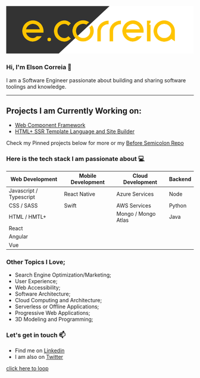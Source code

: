 ![ecorreia](https://github.com/ECorreia45/ECorreia45/blob/main/ecorreia-cover%402x.png)
### Hi, I'm Elson Correia 👋
I am a Software Engineer passionate about building and sharing software toolings and knowledge.

---

## Projects I am Currently Working on:
- [Web Component Framework](https://github.com/beforesemicolon/web-component)
- [HTML+ SSR Template Language and Site Builder](https://html-plus.beforesemicolon.com/)

Check my Pinned projects below for more or my [Before Semicolon Repo](https://github.com/beforesemicolon)

### Here is the tech stack I am passionate about 💻 

| Web Development | Mobile Development | Cloud Development | Backend
| ------------- | ------------- | ------------- | ------------- |
| Javascript / Typescript  | React Native | Azure Services | Node |
| CSS / SASS  | Swift | AWS Services | Python |
| HTML / HMTL+  | | Mongo / Mongo Atlas | Java |
| React  | | |  |
| Angular  | | | |
| Vue  | | | |

### Other Topics I Love;

- Search Engine Optimization/Marketing;
- User Experience;
- Web Accessibility;
- Software Architecture;
- Cloud Computing and Architecture;
- Serverless or Offline Applications;
- Progressive Web Applications;
- 3D Modeling and Programming;

### Let's get in touch 📫

- Find me on [Linkedin](https://www.linkedin.com/in/elsoncorreia/)
- I am also on [Twitter](https://twitter.com/ecorreia__)

[click here to loop](http://elsoncorreia.com/)
